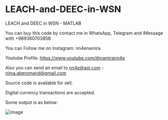 # LEACH-and-DEEC-in-WSN
LEACH and DEEC in WSN - MATLAB

You can buy this code by contact me in WhatsApp, Telegram and iMessage with +989360703858

You can Follow me on Instagram: nn4enamira

Youtube Profile: https://www.youtube.com/@namirann4e

Also you can send an email to nn4e@aol.com - nima.aberomand@gmail.com

Source code is available for sell.

Digital currency transactions are accepted.

Some output is as below:

![image](https://github.com/user-attachments/assets/a63d60e4-68cb-4dfc-8544-2f1e6d68bc3a)

